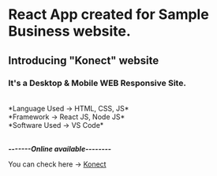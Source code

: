 # React App created for Sample Business website.
## Introducing "Konect" website

### It's a Desktop & Mobile WEB Responsive Site.
<br>
*Language Used -> HTML, CSS, JS* <br>
*Framework -> React JS, Node JS*<br>
*Software Used -> VS Code*<br>
<br>

_**-------Online available--------**_<br>

You can check here ->
[Konect]( https://samruddhi-coder.github.io/ReactApp_Konect/)

